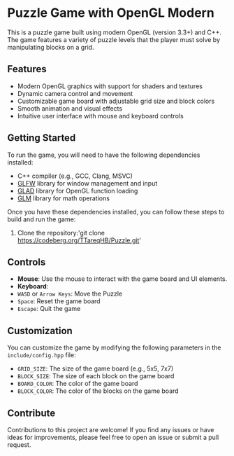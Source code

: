 # Puzzle Game with OpenGL Modern

This is a puzzle game built using modern OpenGL (version 3.3+) and C++. The game features a variety of puzzle levels that the player must solve by manipulating blocks on a grid.

## Features

- Modern OpenGL graphics with support for shaders and textures
- Dynamic camera control and movement
- Customizable game board with adjustable grid size and block colors
- Smooth animation and visual effects
- Intuitive user interface with mouse and keyboard controls

## Getting Started

To run the game, you will need to have the following dependencies installed:

- C++ compiler (e.g., GCC, Clang, MSVC)
- [GLFW](https://www.glfw.org/) library for window management and input
- [GLAD](https://glad.dav1d.de/) library for OpenGL function loading
- [GLM](https://glm.g-truc.net/0.9.9/index.html) library for math operations

Once you have these dependencies installed, you can follow these steps to build and run the game:

1. Clone the repository:'git clone https://codeberg.org/TTareqHB/Puzzle.git'
## Controls

- **Mouse**: Use the mouse to interact with the game board and UI elements.
- **Keyboard**:
- `WASD` or `Arrow Keys`: Move the Puzzle
- `Space`: Reset the game board
- `Escape`: Quit the game

## Customization

You can customize the game by modifying the following parameters in the `include/config.hpp` file:

- `GRID_SIZE`: The size of the game board (e.g., 5x5, 7x7)
- `BLOCK_SIZE`: The size of each block on the game board
- `BOARD_COLOR`: The color of the game board
- `BLOCK_COLOR`: The color of the blocks on the game board

## Contribute

Contributions to this project are welcome! If you find any issues or have ideas for improvements, please feel free to open an issue or submit a pull request.